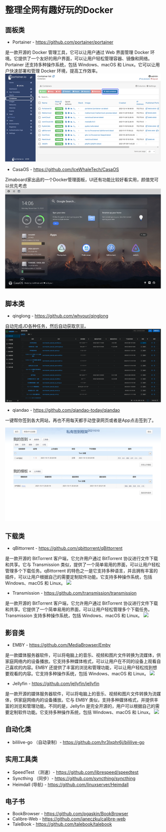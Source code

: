 <!--
 * @Author: itgoyo itgoyo@foxmail.com
 * @Date: 2022-12-08 16:51:41
 * @LastEditors: itgoyo itgoyo@foxmail.com
 * @LastEditTime: 2022-12-08 17:41:16
 * @FilePath: /undefined/Users/itgoyo/Documents/同步空间/SyncBaidu/Article/awesome-docker/README.md
 * @Description: 这是默认设置,请设置`customMade`, 打开koroFileHeader查看配置 进行设置: https://github.com/OBKoro1/koro1FileHeader/wiki/%E9%85%8D%E7%BD%AE
-->
# 整理全网有趣好玩的Docker

## 面板类

- Portainer - <https://github.com/portainer/portainer>

是一款开源的 Docker 管理工具，它可以让用户通过 Web 界面管理 Docker 环境。它提供了一个友好的用户界面，可以让用户轻松管理容器、镜像和网络。Portainer 还支持多种操作系统，包括 Windows、macOS 和 Linux。它可以让用户快速部署和管理 Docker 环境，提高工作效率。
![](./Picture/portainer.png)

- CasaOS - <https://github.com/IceWhaleTech/CasaOS>

Zimaboard家出品的一个Docker管理面板，UI还有功能比较好看实用，颜值党可以优先考虑
![](./Picture/CasaOS.jpeg)

## 脚本类

- qinglong - <https://github.com/whyour/qinglong>

自动完成JD各种任务，然后自动获取京豆。
![](./Picture/%E9%9D%92%E9%BE%99%E9%9D%A2%E6%9D%BF.png)

- qiandao - <https://github.com/qiandao-today/qiandao>

一键帮你签到各大网站，再也不用每天都手动登录网页或者是App点击签到了。

![](./Picture/%E7%AD%BE%E5%88%B0.png)

## 下载类

- qBittorrent - <https://github.com/qbittorrent/qBittorrent>

是一款开源的 BitTorrent 客户端，它允许用户通过 BitTorrent 协议进行文件下载和共享。它与 Transmission 类似，提供了一个简单易用的界面，可以让用户轻松管理多个下载任务。qBittorrent 的特色之一是它支持多种语言，并且拥有丰富的插件，可以让用户根据自己的需要定制软件功能。它支持多种操作系统，包括 Windows、macOS 和 Linux。
![](./Picture/qBittorrent.png.png)

- Transmission - <https://github.com/transmission/transmission>

是一款开源的 BitTorrent 客户端，它允许用户通过 BitTorrent 协议进行文件下载和共享。它提供了一个简单易用的界面，可以让用户轻松管理多个下载任务。Transmission 支持多种操作系统，包括 Windows、macOS 和 Linux。
![](./Picture/Transmission.png.png)

## 影音类

- EMBY - <https://github.com/MediaBrowser/Emby>

是一款媒体服务器软件，可以将电脑上的音乐、视频和图片文件转换为流媒体，供家庭网络内的设备播放。它支持多种媒体格式，可以让用户在不同的设备上观看自己喜欢的内容。EMBY 还提供了丰富的浏览和管理功能，可以让用户轻松找到想要观看的内容。它支持多种操作系统，包括 Windows、macOS 和 Linux。
![](./Picture/EMBY.png)

- Jellyfin - <https://github.com/jellyfin/jellyfin>

是一款开源的媒体服务器软件，可以将电脑上的音乐、视频和图片文件转换为流媒体，供家庭网络内的设备播放。它与 EMBY 类似，支持多种媒体格式，并提供丰富的浏览和管理功能。不同的是，Jellyfin 是完全开源的，用户可以根据自己的需要定制软件功能。它支持多种操作系统，包括 Windows、macOS 和 Linux。
![](./Picture/jellyfin.png)

## 自动化类

- bililive-go （自动录制）- <https://github.com/hr3lxphr6j/bililive-go>

## 实用工具类

- SpeedTest （测速）- <https://github.com/librespeed/speedtest>
- Syncthing （同步）- <https://github.com/syncthing/syncthing>
- Heimdall (导航) - <https://github.com/linuxserver/Heimdall>

## 电子书

- BookBrowser - <https://github.com/pgaskin/BookBrowser>
- Calibre-Web - <https://github.com/janeczku/calibre-web>
- TaleBook - <https://github.com/talebook/talebook>
